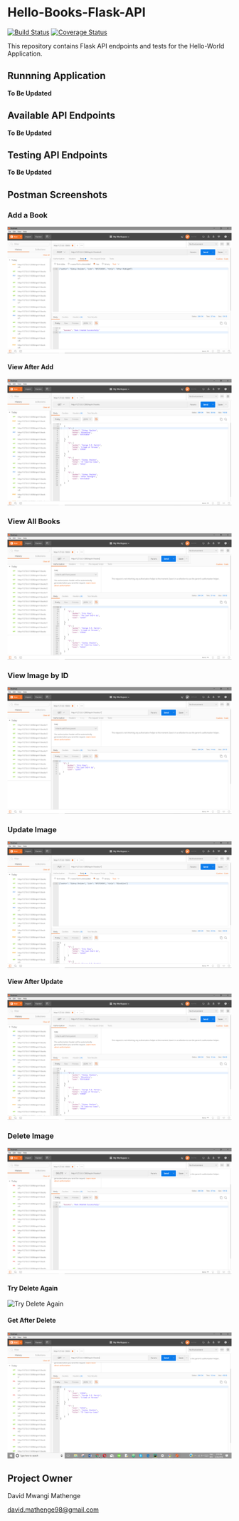 # Hello-Books-Flask-API
[![Build Status](https://travis-ci.org/brandeddavid/Hello-Books-Flask-API.svg?branch=master)](https://travis-ci.org/brandeddavid/Hello-Books-Flask-API)
[![Coverage Status](https://coveralls.io/repos/github/brandeddavid/Hello-Books-Flask-API/badge.svg?branch=master)](https://coveralls.io/github/brandeddavid/Hello-Books-Flask-API?branch=master)

This repository contains Flask API endpoints and tests for the Hello-World Application.

## Runnning Application

**To Be Updated**

## Available API Endpoints

**To Be Updated**

## Testing API Endpoints

**To Be Updated**

## Postman Screenshots

### Add a Book

![Add a Book](https://github.com/brandeddavid/Hello-Books-Flask-API/blob/master/api/screenshots/bookcreated.PNG "Add a Book")

#### View After Add

![View adter Add](https://github.com/brandeddavid/Hello-Books-Flask-API/blob/master/api/screenshots/aftercreation.PNG "View after Add")

### View All Books

![View All Books](https://github.com/brandeddavid/Hello-Books-Flask-API/blob/master/api/screenshots/getallbooks.PNG "View All Books")

### View Image by ID

![View Book By ID](https://github.com/brandeddavid/Hello-Books-Flask-API/blob/master/api/screenshots/getbookbyid.PNG "View Book by ID")

### Update Image

![Update a Book](https://github.com/brandeddavid/Hello-Books-Flask-API/blob/master/api/screenshots/bookupdate.PNG "Update Book")

#### View After Update

![View after Update](https://github.com/brandeddavid/Hello-Books-Flask-API/blob/master/api/screenshots/afterupdate.PNG "View after Update")

### Delete Image

![Delete a Book](https://github.com/brandeddavid/Hello-Books-Flask-API/blob/master/api/screenshots/deletebook.PNG "Delete a Book")

#### Try Delete Again

![Try Delete Again](https://github.com/brandeddavid/Hello-Books-Flask-API/blob/master/api/screenshots/deleteagain.PNG, "Try Delete Again")

#### Get After Delete

![Get After Delete](https://github.com/brandeddavid/Hello-Books-Flask-API/blob/master/api/screenshots/getafterdelete.PNG "Get After Delete")

## Project Owner 

David Mwangi Mathenge

[david.mathenge98@gmail.com](mailto:david.mathenge98@gmail.com)

